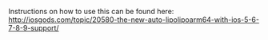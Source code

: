 Instructions on how to use this can be found here: http://iosgods.com/topic/20580-the-new-auto-lipolipoarm64-with-ios-5-6-7-8-9-support/
